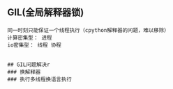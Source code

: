 ## GIL(全局解释器锁)
    同一时刻只能保证一个线程执行（cpython解释器的问题，难以移除）
    计算密集型： 进程
    io密集型： 线程 协程
    
    
    ## GIL问题解决r
    ### 换解释器
    ### 执行多线程换语言执行